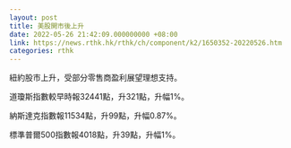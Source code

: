 ```yaml
---
layout: post
title: 美股開市後上升
date: 2022-05-26 21:42:09.000000000 +08:00
link: https://news.rthk.hk/rthk/ch/component/k2/1650352-20220526.htm
categories: rthk
---
```


紐約股市上升，受部分零售商盈利展望理想支持。

道瓊斯指數較早時報32441點，升321點，升幅1%。

納斯達克指數報11534點，升99點，升幅0.87%。

標準普爾500指數報4018點，升39點，升幅1%。
